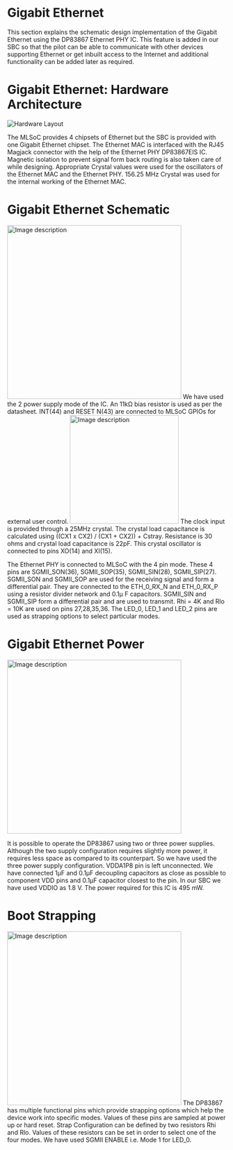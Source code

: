 # Gigabit Ethernet
This section explains the schematic design implementation of the Gigabit Ethernet using the DP83867 Ethernet PHY IC. This feature is added in our SBC so that the pilot can be able to communicate with other devices supporting Ethernet or get inbuilt access to the Internet and additional functionality can be added later as required.

# Gigabit Ethernet: Hardware Architecture
![Hardware Layout](https://raw.githubusercontent.com/BrajeshPatil/sima.ai_mlsoc_sbc/main/images/hardware-functionality/ETHERNET_BLOCK.png)

The MLSoC provides 4 chipsets of Ethernet but the SBC is provided with one Gigabit Ethernet chipset. The Ethernet MAC is interfaced with the RJ45 Magjack connector with the help of the Ethernet PHY DP83867EIS IC.
Magnetic isolation to prevent signal form back routing is also taken care of while designing. Appropriate Crystal values were used for the oscillators of the Ethernet MAC and the Ethernet PHY. 156.25 MHz Crystal was used for the internal working of the Ethernet MAC.

# Gigabit Ethernet Schematic
<img src="https://raw.githubusercontent.com/BrajeshPatil/sima.ai_mlsoc_sbc/main/images/hardware-functionality/Ethernet_1.png" alt="Image description" width="400" />
We have used the 2 power supply mode of the IC. An 11kΩ bias resistor is used as per the datasheet. INT(44) and RESET N(43) are connected to MLSoC GPIOs for external user control.

<img src="https://raw.githubusercontent.com/BrajeshPatil/sima.ai_mlsoc_sbc/main/images/hardware-functionality/Ethernet_3.png" alt="Image description" width="250" />
The clock input is provided through a 25MHz crystal. The crystal load capacitance is calculated using ((CX1 x CX2) / (CX1 + CX2)) + Cstray. Resistance is 30 ohms and crystal load capacitance is 22pF. This crystal oscillator is connected to pins XO(14) and XI(15).

The Ethernet PHY is connected to MLSoC with the 4 pin mode. These 4 pins are SGMII_SON(36), SGMII_SOP(35), SGMII_SIN(28), SGMII_SIP(27). SGMII_SON and SGMII_SOP are used for the receiving signal and form a differential pair. They are connected to the ETH_0_RX_N and ETH_0_RX_P using a resistor divider network and 0.1µ F capacitors. SGMII_SIN and SGMII_SIP form a differential pair and are used to transmit. Rhi = 4K and Rlo = 10K are used on pins 27,28,35,36. The LED_0, LED_1 and LED_2 pins are used as strapping options to select particular modes.

# Gigabit Ethernet Power
<img src="https://github.com/user-attachments/assets/12ef914c-bd1b-4bb0-91ba-2e2e62cb4e41" alt="Image description" width="400" />

It is possible to operate the DP83867 using two or three power supplies. Although the two supply configuration requires slightly more power, it requires less space as compared to its counterpart. So we have used the three power supply configuration.
VDDA1P8 pin is left unconnected. We have connected 1µF and 0.1µF decoupling capacitors as close as possible to component VDD pins and 0.1µF capacitor closest to the pin. In our SBC we have used VDDIO as 1.8 V. The power required for this IC is 495 mW.

# Boot Strapping
<img src="https://github.com/user-attachments/assets/a2c76512-b62c-4fe8-a3c1-5f8329f63f92" alt="Image description" width="400" />
The DP83867 has multiple functional pins which provide strapping options which help the device work into specific modes. Values of these pins are sampled at power up or hard reset. Strap Configuration can be defined by two resistors Rhi and Rlo. Values of these resistors can be set in order to select one of the four modes. We have used SGMII ENABLE i.e. Mode 1 for LED_0.
